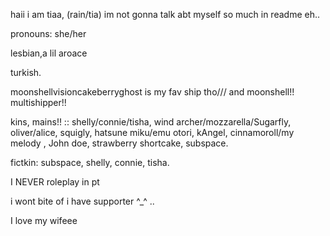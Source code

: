 haii i am tiaa, (rain/tia) im not gonna talk abt myself so much in readme eh..

pronouns: she/her

lesbian,a lil aroace

turkish.

moonshellvisioncakeberryghost is my fav ship tho/// and moonshell!!
multishipper!!


kins, mains!! :: shelly/connie/tisha, wind archer/mozzarella/Sugarfly, oliver/alice, squigly, hatsune miku/emu otori, kAngel, cinnamoroll/my melody , John doe, strawberry shortcake, subspace.

fictkin: subspace, shelly, connie, tisha.



I NEVER roleplay in pt

i wont bite of i have supporter ^_^ ..



I love my wifeee
